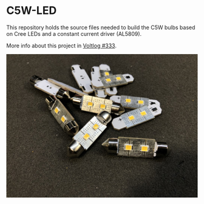 # C5W-LED
This repository holds the source files needed to build the C5W bulbs based on Cree LEDs and a constant current driver (AL5809).

More info about this project in [Voltlog #333](https://youtu.be/id2jNSogrME).

![Image of the bulb](final-build.jpg)
